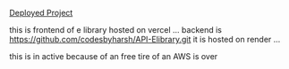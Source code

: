 [Deployed Project](https://elibrary-teal.vercel.app/)

this is frontend of e library hosted on vercel ... backend is https://github.com/codesbyharsh/API-Elibrary.git it is hosted on render ...

this is in active because of an free tire of an AWS is over 
